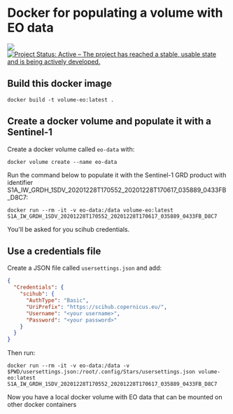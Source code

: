 
# Docker for populating a volume with EO data

![](https://github.com/snap-contrib/docker-volume-eo/workflows/Docker/badge.svg)
[![Project Status: Active – The project has reached a stable, usable state and is being actively developed.](https://www.repostatus.org/badges/latest/active.svg)](https://www.repostatus.org/#active)

## Build this docker image

```console
docker build -t volume-eo:latest .
```

## Create a docker volume and populate it with a Sentinel-1

Create a docker volume called `eo-data` with: 

```console
docker volume create --name eo-data
```

Run the command below to populate it with the Sentinel-1 GRD product with identifier S1A_IW_GRDH_1SDV_20201228T170552_20201228T170617_035889_0433FB_D8C7:

```console
docker run --rm -it -v eo-data:/data volume-eo:latest S1A_IW_GRDH_1SDV_20201228T170552_20201228T170617_035889_0433FB_D8C7
```

You'll be asked for you scihub credentials.

## Use a credentials file

Create a JSON file called `usersettings.json` and add:

```json
{
  "Credentials": {
    "scihub": {
      "AuthType": "Basic",
      "UriPrefix": "https://scihub.copernicus.eu/",
      "Username": "<your username>",
      "Password": "<your password>"
    }
  }
}
```

Then run: 

```console
docker run --rm -it -v eo-data:/data -v $PWD/usersettings.json:/root/.config/Stars/usersettings.json volume-eo:latest S1A_IW_GRDH_1SDV_20201228T170552_20201228T170617_035889_0433FB_D8C7
```

Now you have a local docker volume with EO data that can be mounted on other docker containers

